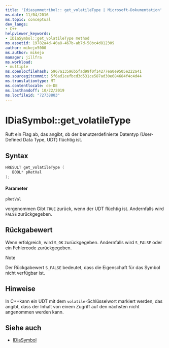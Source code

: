 ```yaml
---
title: 'Idiasymmetribol:: get_volatileType | Microsoft-Dokumentation'
ms.date: 11/04/2016
ms.topic: conceptual
dev_langs:
- C++
helpviewer_keywords:
- IDiaSymbol::get_volatileType method
ms.assetid: 19782a4d-40a8-467b-ab7d-58bc4d812309
author: mikejo5000
ms.author: mikejo
manager: jillfra
ms.workload:
- multiple
ms.openlocfilehash: 5967a13596b5fad99f0f14277ea0e9505e222a41
ms.sourcegitcommit: 5f6ad1cefbcd3d531ce587ad30e684684f4c4d44
ms.translationtype: MT
ms.contentlocale: de-DE
ms.lasthandoff: 10/22/2019
ms.locfileid: "72738803"
---
```

# <a name="idiasymbolget_volatiletype"></a>IDiaSymbol::get_volatileType
Ruft ein Flag ab, das angibt, ob der benutzerdefinierte Datentyp (User-Defined Data Type, UDT) flüchtig ist.

## <a name="syntax"></a>Syntax

```C++
HRESULT get_volatileType ( 
   BOOL* pRetVal
);
```

#### <a name="parameters"></a>Parameter
 `pRetVal`

vorgenommen Gibt `TRUE` zurück, wenn der UDT flüchtig ist. Andernfalls wird `FALSE` zurückgegeben.

## <a name="return-value"></a>Rückgabewert
 Wenn erfolgreich, wird `S_OK` zurückgegeben. Andernfalls wird `S_FALSE` oder ein Fehlercode zurückgegeben.

> [!NOTE]
> Der Rückgabewert `S_FALSE` bedeutet, dass die Eigenschaft für das Symbol nicht verfügbar ist.

## <a name="remarks"></a>Hinweise
 In C++kann ein UDT mit dem `volatile`-Schlüsselwort markiert werden, das angibt, dass der Inhalt von einem Zugriff auf den nächsten nicht angenommen werden kann.

## <a name="see-also"></a>Siehe auch
- [IDiaSymbol](../../debugger/debug-interface-access/idiasymbol.md)
